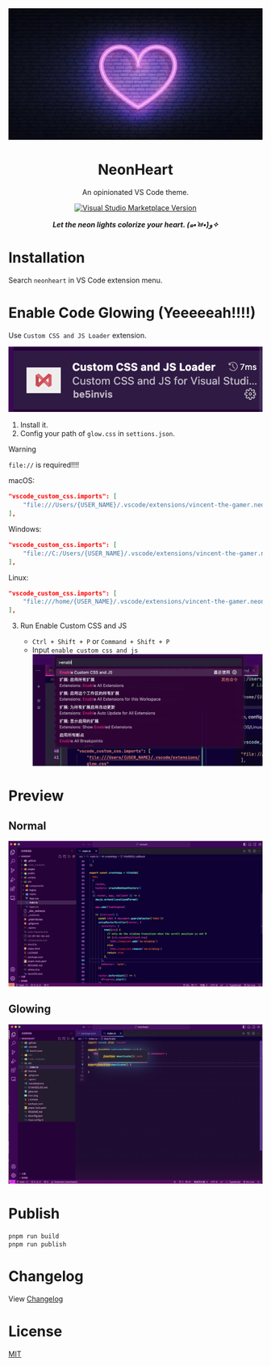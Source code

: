 <img src="./.github/banner.png"/>
<h1 align="center">NeonHeart</h1>
<p align="center">An opinionated VS Code theme.</p>

<p align="center">
<a href="https://marketplace.visualstudio.com/items?itemName=vincent-the-gamer.neonheart" target="__blank"><img src="https://img.shields.io/visual-studio-marketplace/v/vincent-the-gamer.neonheart.svg?color=4d9375&amp;label=Marketplace&logo=visual-studio-code" alt="Visual Studio Marketplace Version" /></a>
</p>

<p align="center">
    <b><i>Let the neon lights colorize your heart. (๑•̀ㅂ•́)و✧</i></b>
</p>

# Installation

Search `neonheart` in VS Code extension menu.

# Enable Code Glowing (Yeeeeeah!!!!)

Use `Custom CSS and JS Loader` extension.

![custom-css](./.github/custom-css.png)

1. Install it.
2. Config your path of `glow.css` in `settions.json`.

> [!WARNING]
> `file://` is required!!!!

macOS:

```json
"vscode_custom_css.imports": [
    "file:///Users/{USER_NAME}/.vscode/extensions/vincent-the-gamer.neonheart-{plugin-version}/glow.css"
],
```

Windows: 
```json
"vscode_custom_css.imports": [
    "file://C:/Users/{USER_NAME}/.vscode/extensions/vincent-the-gamer.neonheart-{plugin-version}/glow.css"
],
```

Linux:

```json
"vscode_custom_css.imports": [
    "file:///home/{USER_NAME}/.vscode/extensions/vincent-the-gamer.neonheart-{plugin-version}/glow.css"
],
```

3. Run Enable Custom CSS and JS

    - `Ctrl + Shift + P` or `Command + Shift + P`
    - Input `enable custom css and js`
        ![enable](./.github/enable-custom-css.png)


# Preview

## Normal
![theme](./.github/theme.png)

## Glowing
![glowing](./.github/glowing-preview.png)

# Publish
```shell
pnpm run build
pnpm run publish
```

# Changelog
View [Changelog](./CHANGELOG.md)

# License
[MIT](./LICENSE)
